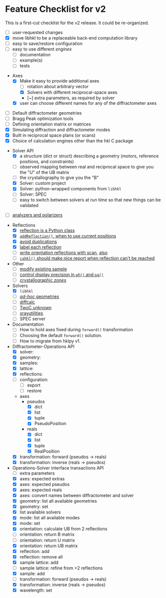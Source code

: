 # Feature Checklist for v2

This is a first-cut checklist for the v2 release.
It could be re-organized.

* [ ] user-requested changes
* [x] move libhkl to be a replaceable back-end computation library
* [ ] easy to save/restore configuration
* [ ] easy to use different *engines*
  * [ ] documentation
  * [ ] example(s)
  * [ ] tests
* Axes
  * [x] Make it easy to provide additional axes
    * [ ] rotation about arbitrary vector
    * [x] Solvers with different reciprocal-space axes
    * [~] extra parameters, as required by solver
  * [x] user can choose different names for any of the diffractometer axes
* [ ] Default diffractometer geometries
* [ ] Bragg Peak optimization tools
* [ ] Defining orientation matrix or matrices
* [x] Simulating diffraction and diffractometer modes
* [x] Built in reciprocal space plans (or scans)
* [x] Choice of calculation engines other than the hkl C package
* Solver API
  * [x] a structure (dict or struct) describing a geometry (motors, reference positions, and constraints)
  * [ ] observed mapping between real and reciprocal space to give you the "U" of the UB matrix
  * [ ] the crystallography to give you the "B"
  * [x] Solver: custom project
  * [x] Solver: python-wrapped components from `libhkl`
  * [ ] Solver: SPEC
  * [ ] easy to switch between solvers at run time so that new things can be validated
* [ ] [analyzers and polarizers](https://github.com/bluesky/hklpy/issues/92)
* Reflections
  * [x] [reflection is a Python class](https://github.com/bluesky/hklpy/issues/189)
  * [x] [`addReflection()`, when to use current positions](https://github.com/bluesky/hklpy/issues/219)
  * [x] [avoid duplications](https://github.com/bluesky/hklpy/issues/248)
  * [x] [label each reflection](https://github.com/bluesky/hklpy/issues/293)
  * [ ] [write orientation reflections with scan](https://github.com/bluesky/hklpy/issues/158),
    [also](https://github.com/bluesky/hklpy/issues/247)
  * [ ] [`cahkl()` should make nice report when reflection can't be reached](https://github.com/bluesky/hklpy/issues/178)
* Other
  * [ ] [modify existing sample](https://github.com/bluesky/hklpy/issues/157)
  * [ ] [control display precision in `wh()` and `pa()`](https://github.com/bluesky/hklpy/issues/179)
  * [ ] [crystallographic *zones*](https://github.com/bluesky/hklpy/issues/291)
* Solvers
  * [x] `libhkl`
  * [ ] [*ad-hoc* geometries](https://github.com/bluesky/hklpy/issues/244)
  * [ ] [diffcalc](https://github.com/bluesky/hklpy/issues/163)
  * [ ] [TwoC unknown](https://github.com/bluesky/hklpy/issues/165)
  * [ ] [xrayutilities](https://github.com/bluesky/hklpy/issues/162)
  * [ ] SPEC server
* Documentation
  * [ ] How to hold axes fixed during `forward()` transformation
  * [ ] Choosing the default `forward()` solution.
  * [ ] How to migrate from hklpy v1.
* Diffractometer-Operations API
  * [x] solver:
  * [x] geometry:
  * [x] samples:
  * [x] lattice:
  * [x] reflections:
  * [ ] configuration:
    * [ ] export
    * [ ] restore
  * axes
    * pseudos
      * [x] dict
      * [x] list
      * [x] tuple
      * [x] PseudoPosition
    * reals
      * [x] dict
      * [x] list
      * [x] tuple
      * [x] RealPosition
  * [x] transformation: forward (pseudos -> reals)
  * [x] transformation: inverse (reals -> pseudos)
* Operations-Solver interface transactions API
  * [ ] extra parameters
  * [x] axes: expected extras
  * [x] axes: expected pseudos
  * [x] axes: expected reals
  * [x] axes: convert names between diffractometer and solver
  * [x] geometry: list all available geometries
  * [x] geometry: set
  * [x] list available solvers
  * [x] mode: list all available modes
  * [x] mode: set
  * [x] orientation: calculate UB from 2 reflections
  * [ ] orientation: return B matrix
  * [ ] orientation: return U matrix
  * [x] orientation: return UB matrix
  * [x] reflection: add
  * [x] reflection: remove all
  * [x] sample lattice: add
  * [ ] sample lattice: refine from >2 reflections
  * [x] sample: add
  * [ ] transformation: forward (pseudos -> reals)
  * [x] transformation: inverse (reals -> pseudos)
  * [x] wavelength: set
